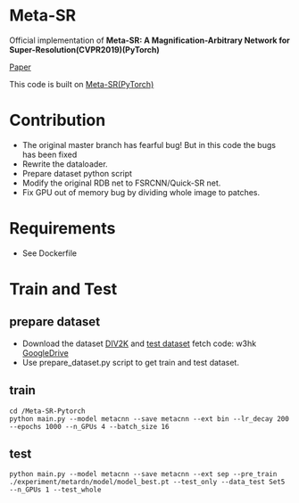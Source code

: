 # Meta-SR
Official implementation of **Meta-SR: A Magnification-Arbitrary Network for Super-Resolution(CVPR2019)(PyTorch)**
  
[Paper](https://arxiv.org/pdf/1903.00875.pdf)

This code is built on [Meta-SR(PyTorch)](https://github.com/XuecaiHu/Meta-SR-Pytorch.git)


# Contribution
* The original master branch has fearful bug! But in this code the bugs has been fixed
* Rewrite the dataloader. 
* Prepare dataset python script
* Modify the original RDB net to FSRCNN/Quick-SR net.
* Fix GPU out of memory bug by dividing whole image to patches.
# Requirements

* See Dockerfile


# Train and Test

##  prepare  dataset
   * Download the dataset [DIV2K](http://data.vision.ee.ethz.ch/cvl/DIV2K/DIV2K_train_HR.zip) and [test dataset](https://pan.baidu.com/s/1OwkaanEm9HyTqofoqt6Rjg) fetch code: w3hk [GoogleDrive](https://drive.google.com/open?id=14BW1q3_i6FRoq7PwwQ-81GbXWph6934x)
   * Use prepare_dataset.py script to get train and test dataset. 
## train 
```
cd /Meta-SR-Pytorch 
python main.py --model metacnn --save metacnn --ext bin --lr_decay 200 --epochs 1000 --n_GPUs 4 --batch_size 16 
```
## test 
```
python main.py --model metacnn --save metacnn --ext sep --pre_train ./experiment/metardn/model/model_best.pt --test_only --data_test Set5  --n_GPUs 1 --test_whole 
```
